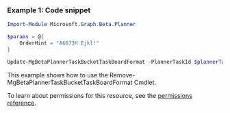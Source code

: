### Example 1: Code snippet

```powershell
Import-Module Microsoft.Graph.Beta.Planner

$params = @{
	OrderHint = "A6673H Ejkl!"
}

Update-MgBetaPlannerTaskBucketTaskBoardFormat -PlannerTaskId $plannerTaskId -BodyParameter $params
```
This example shows how to use the Remove-MgBetaPlannerTaskBucketTaskBoardFormat Cmdlet.

To learn about permissions for this resource, see the [permissions reference](/graph/permissions-reference).

